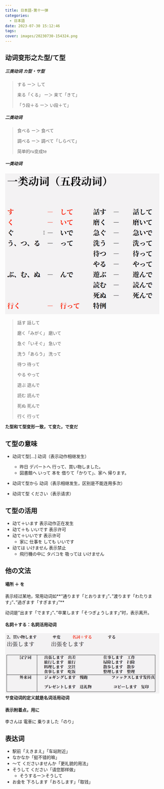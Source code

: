 ```yaml
---
title: 日本語-第十一弾
categories:
  - 日本語
date: 2023-07-30 15:12:46
tags:
cover: images/20230730-154324.png
---
```


## 动词变形之た型/て型

##### 三类动词 カ型・サ型

> する ー＞ して
>
> 来る「くる」 ー＞ 来て「きて」
>
> 「う段＋る ー＞ い段＋て」

##### 二类动词

> 食べる ー＞ 食べて
>
> 調べる ー＞ 調べて「しらべて」
>
> 简单的ru变成te

##### 一类动词

![](images/20230730-154324.png)

> 話す 話して
>
> 磨く「みがく」 磨いて
>
> 急ぐ「いそぐ」 急いで
>
> 洗う「あらう」 洗って
>
> 待つ 待って
>
> やる やって
>
> 遊ぶ 遊んで
>
> 読む 読んで
>
> 死ぬ 死んで
>
> 行く 行って

**た型和て型变形一致，て变た，で变だ**

## て型の意味

- 动词て型[...] 动词（表示动作相继发生）

  - 昨日 デパートへ 行って、買い物しました。
  - 図書館へ いって 本を 借りて「かりて」、家へ 帰ります。

- 动词て型から 动词（表示相继发生，区别是不能连用多次）
- 动词て型 ください（表示请求）

## て型の活用

- 动て＋います 表示动作正在发生
- 动て＋も いいです 表示许可
- 动て＋いいです 表示许可
  - 家に 仕事を しても いいです
- 动ては いけません 表示禁止
  - 飛行機の中に タバコを 吸っては いけません

## 他の文法

#### 場所 ＋ を

表示经过某地，常用动词如**“通ります「とおります」”、”渡ります「わたります」”、”過ぎます「すぎます」”**

动词是”出ます「でます」”、”卒業します「そつぎょうします」”时，表示离开。

#### 名詞＋する：名詞活用动词

![](images/20230731-155558.png)
**サ变动词的定义就是名词活用动词**

#### 表示附着点，用に

李さんは 電車に 乗りました「のり」

## 表达词

- 駅前「えきまえ」「车站附近」
- なかなか「挺不错的嘛」
- ～て くださいませんか「更礼貌的用法」
- そうして ください「请您那样做」
  - そうするー＞そうして
- お金を 下ろします「おろします」「取钱」
